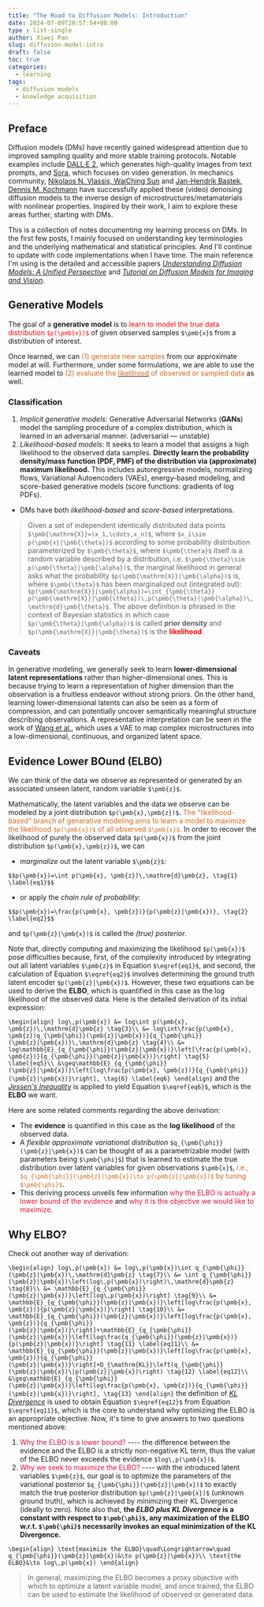 ```yaml
---
title: "The Road to Diffusion Models: Introduction"
date: 2024-07-09T20:57:54+08:00
type : list-single
author: Xiwei Pan
slug: diffusion-model-intro
draft: false
toc: true
categories:
  - learning
tags:
  - diffusion models
  - knowledge acquisition
---
```

## Preface

Diffusion models (DMs) have recently gained widespread attention due to improved sampling quality and more stable training protocols. Notable examples include [DALL·E 2](https://arxiv.org/abs/2204.06125), which generates high-quality images from text prompts, and [Sora](https://openai.com/index/video-generation-models-as-world-simulators/), which focuses on video generation. In mechanics community, [Nikolaos N. Vlassis, WaiChing Sun](https://www.sciencedirect.com/science/article/abs/pii/S0045782523002505) and [Jan-Hendrik Bastek, Dennis M. Kochmann](https://www.nature.com/articles/s42256-023-00762-x) have successfully applied these (video) denoising diffusion models to the inverse design of microstructures/metamaterials with nonlinear properties. Inspired by their work, I aim to explore these areas further, starting with DMs.

This is a collection of notes documenting my learning process on DMs. In the first few posts, I mainly focused on understanding key terminologies and the underlying mathematical and statistical principles. And I'll continue to update with code implementations when I have time. The main reference I'm using is the detailed and accessible papers [*Understanding Diffusion Models: A Unified Perspective*](https://arxiv.org/pdf/2208.11970) and [*Tutorial on Diffusion Models for Imaging and Vision*](https://arxiv.org/pdf/2403.18103).

## Generative Models

The goal of a **generative model** is to <font color=Red>learn to model the true data distribution `$p(\pmb{x})$`</font> of given observed samples `$\pmb{x}$` from a distribution of interest.

Once learned, we can <font color=Chocolate>(1) generate new samples</font> from our approximate model at will. Furthermore, under some formulations, we are able to use the learned model to <font color=Chocolate>(2) evaluate the [<font color=Chocolate>likelihood</font>](https://en.wikipedia.org/wiki/Likelihood_function) of observed or sampled data</font> as well.

### Classification

1. *Implicit generative models:* Generative Adversarial Networks (**GANs**) model the sampling procedure of a complex distribution, which is learned in an adversarial manner. (adversarial — unstable)
2. *Likelihood-based models:* It seeks to learn a model that assigns a high likelihood to the observed data samples. **Directly learn the probability density/mass function (PDF, PMF) of the distribution via (approximate) maximum likelihood.** This includes autoregressive models, normalizing flows, Variational Autoencoders (VAEs), energy-based modeling, and score-based generative models (score functions: gradients of log PDFs).
- DMs have both *likelihood-based* and *score-based* interpretations.

> Given a set of independent identically distributed data points `$\pmb{\mathrm{X}}=(x_1,\cdots,x_n)$`, where `$x_i\sim p(\pmb{x}|\pmb{\theta})$` according to some probability distribution parameterized by `$\pmb{\theta}$`, where `$\pmb{\theta}$` itself is a random variable described by a distribution, i.e. `$\pmb{\theta}\sim p(\pmb{\theta}|\pmb{\alpha})$`, the marginal likelihood in general asks what the probability `$p(\pmb{\mathrm{X}}|\pmb{\alpha})$` is, where `$\pmb{\theta}$` has been marginalized out (integrated out): `$p(\pmb{\mathrm{X}}|\pmb{\alpha})=\int_{\pmb{\theta}} p(\pmb{\mathrm{X}}|\pmb{\theta})\,p(\pmb{\theta}|\pmb{\alpha})\,\mathrm{d}\pmb{\theta}$`. The above definition is phrased in the context of Bayesian statistics in which case `$p(\pmb{\theta}|\pmb{\alpha})$` is called **prior density** and `$p(\pmb{\mathrm{X}}|\pmb{\theta})$` is the <font color=Red>**likelihood**</font>.

### Caveats

In generative modeling, we generally seek to learn **lower-dimensional latent representations** rather than higher-dimensional ones. This is because trying to learn a representation of higher dimension than the observation is a fruitless endeavor without strong priors. On the other hand, learning lower-dimensional latents can also be seen as a form of compression, and can potentially uncover semantically meaningful structure describing observations. A representative interpretation can be seen in the work of [Wang et al.](https://www.sciencedirect.com/science/article/abs/pii/S0045782520305624), which uses a VAE to map complex microstructures into a low-dimensional, continuous, and organized latent space.

## Evidence Lower BOund (ELBO)

We can think of the data we observe as represented or generated by an associated unseen latent, random variable `$\pmb{z}$`.

Mathematically, the latent variables and the data we observe can be modeled by a joint distribution `$p(\pmb{x},\pmb{z})$`. <font color=Chocolate>The "likelihood-based" branch of generative modeling aims to learn a model to maximize the likelihood `$p(\pmb{x})$` of all observed `$\pmb{x}$`.</font> In order to recover the likelihood of purely the observed data `$p(\pmb{x})$` from the joint distribution `$p(\pmb{x},\pmb{z})$`, we can
- *marginalize* out the latent variable `$\pmb{z}$`:

`$$p(\pmb{x})=\int p(\pmb{x}, \pmb{z})\,\mathrm{d}\pmb{z}, \tag{1} \label{eq1}$$`

- or apply the *chain rule of probability*:

`$$p(\pmb{x})=\frac{p(\pmb{x}, \pmb{z})}{p(\pmb{z}|\pmb{x})}, \tag{2} \label{eq2}$$`

and `$p(\pmb{z}|\pmb{x})$` is called the *(true) posterior*.

Note that, directly computing and maximizing the likelihood `$p(\pmb{x})$` pose difficulties because, first, of the complexity introduced by integrating out all latent variables `$\pmb{z}$` in Equation `$\eqref{eq1}$`, and second, the calculation of Equation `$\eqref{eq2}$` involves determining the ground truth latent encoder `$p(\pmb{z}|\pmb{x})$`. However, these two equations can be used to derive the **ELBO**, which is quantified in this case as the log likelihood of the observed data. Here is the detailed derivation of its initial expression:

`\begin{align}
log\,p(\pmb{x}) &= log\int p(\pmb{x}, \pmb{z})\,\mathrm{d}\pmb{z} \tag{3}\\
&= log\int\frac{p(\pmb{x}, \pmb{z})q_{\pmb{\phi}}(\pmb{z}|\pmb{x})}{q_{\pmb{\phi}}(\pmb{z}|\pmb{x})}\,\mathrm{d}\pmb{z} \tag{4}\\
&= log\mathbb{E}_{q_{\pmb{\phi}}(\pmb{z}|\pmb{x})}\left[\frac{p(\pmb{x}, \pmb{z})}{q_{\pmb{\phi}}(\pmb{z}|\pmb{x})}\right] \tag{5} \label{eq5}\\
&\geq\mathbb{E}_{q_{\pmb{\phi}}(\pmb{z}|\pmb{x})}\left[log\frac{p(\pmb{x}, \pmb{z})}{q_{\pmb{\phi}}(\pmb{z}|\pmb{x})}\right], \tag{6} \label{eq6}
\end{align}`
and the [*Jessen's Inequality*](https://en.wikipedia.org/wiki/Jensen%27s_inequality) is applied to yield Equation `$\eqref{eq6}$`, which is the **ELBO** we want.

Here are some related comments regarding the above derivation:

- The **evidence** is quantified in this case as the **log likelihood** of the observed data.
- A *flexible approximate variational distribution* `$q_{\pmb{\phi}}(\pmb{z}|\pmb{x})$` can be thought of as a parametrizable model (with parameters being `$\pmb{\phi}$`) that is learned to estimate the true distribution over latent variables for given observations `$\pmb{x}$`, <font color=Chocolate>i.e., `$q_{\pmb{\phi}}(\pmb{z}|\pmb{x})\to p(\pmb{z}|\pmb{x})$` by tuning `$\pmb{\phi}$`</font>.
- This deriving process unveils few information <font color=Crimson>why the ELBO is actually a lower bound of the evidence</font> and <font color=Crimson>why it is the objective we would like to maximize</font>.

## Why ELBO?

Check out another way of derivation:

`\begin{align}
log\,p(\pmb{x}) &= log\,p(\pmb{x})\int q_{\pmb{\phi}}(\pmb{z}|\pmb{x})\,\mathrm{d}\pmb{z} \tag{7}\\
&= \int q_{\pmb{\phi}}(\pmb{z}|\pmb{x})\left(log\,p(\pmb{x})\right)\,\mathrm{d}\pmb{z} \tag{8}\\
&= \mathbb{E}_{q_{\pmb{\phi}}(\pmb{z}|\pmb{x})}\left[log\,p(\pmb{x})\right] \tag{9}\\
&= \mathbb{E}_{q_{\pmb{\phi}}(\pmb{z}|\pmb{x})}\left[log\frac{p(\pmb{x}, \pmb{z})}{p(\pmb{z}|\pmb{x})}\right] \tag{10}\\
&= \mathbb{E}_{q_{\pmb{\phi}}(\pmb{z}|\pmb{x})}\left[log\frac{p(\pmb{x}, \pmb{z})}{q_{\pmb{\phi}}(\pmb{z}|\pmb{x})}\right]+\mathbb{E}_{q_{\pmb{\phi}}(\pmb{z}|\pmb{x})}\left[log\frac{q_{\pmb{\phi}}(\pmb{z}|\pmb{x})}{p(\pmb{z}|\pmb{x})}\right] \tag{11} \label{eq11}\\
&= \mathbb{E}_{q_{\pmb{\phi}}(\pmb{z}|\pmb{x})}\left[log\frac{p(\pmb{x}, \pmb{z})}{q_{\pmb{\phi}}(\pmb{z}|\pmb{x})}\right]+D_{\mathrm{KL}}\left(q_{\pmb{\phi}}(\pmb{z}|\pmb{x})\|p(\pmb{z}|\pmb{x})\right) \tag{12} \label{eq12}\\
&\geq\mathbb{E}_{q_{\pmb{\phi}}(\pmb{z}|\pmb{x})}\left[log\frac{p(\pmb{x}, \pmb{z})}{q_{\pmb{\phi}}(\pmb{z}|\pmb{x})}\right], \tag{13}
\end{align}`
the definition of [*KL Divergence*](https://en.wikipedia.org/wiki/Kullback%E2%80%93Leibler_divergence) is used to obtain Equation `$\eqref{eq12}$` from Equation `$\eqref{eq11}$`, which is the core to understand why optimizing the ELBO is an appropriate objective. Now, it's time to give answers to two questions mentioned above:

1. <font color=Crimson>Why the ELBO is a lower bound?</font> ---- the difference between the evidence and the ELBO is a strictly non-negative KL term, thus the value of the ELBO never exceeds the evidence `$log\,p(\pmb{x})$`.
2. <font color=Crimson>Why we seek to maximize the ELBO?</font> ---- with the introduced latent variables `$\pmb{z}$`, our goal is to optimize the parameters of the variational posterior `$q_{\pmb{\phi}}(\pmb{z}|\pmb{x})$` to exactly match the true posterior distribution `$p(\pmb{z}|\pmb{x})$` (unknown ground truth), which is achieved by minimizing their KL Divergence (ideally to zero). Note also that, **the *ELBO plus KL Divergence* is a constant with respect to `$\pmb{\phi}$`, any maximization of the ELBO w.r.t. `$\pmb{\phi}$` necessarily invokes an equal minimization of the KL Divergence.**

`\begin{align}
\text{maximize the ELBO}\quad\Longrightarrow\quad q_{\pmb{\phi}}(\pmb{z}|\pmb{x})&\to p(\pmb{z}|\pmb{x})\\
\text{the ELBO}&\to log\,p(\pmb{x})
\end{align}`

> <i class="fa fa-thumb-tack" style="color:red"></i> In general, maximizing the ELBO becomes a proxy objective with which to optimize a latent variable model, and once trained, the ELBO can be used to estimate the likelihood of observed or generated data.
